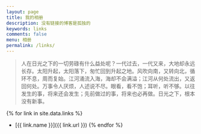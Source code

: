 ```yaml
---
layout: page
title: 我的相册
description: 没有链接的博客是孤独的
keywords: links
comments: false
menu: 相册
permalink: /links/
---
```


> 人在日光之下的一切劳碌有什么益处呢？一代过去，一代又来，大地却永远长存。太阳升起，太阳落下，匆忙回到升起之地。风吹向南，又转向北，循环不息，周而复始。江河涌流入海，海却不会满溢；江河从何处流出，又返回何处。万事令人厌烦，人述说不尽。眼看，看不饱；耳听，听不够。以往发生的事，将来还会发生；先前做过的事，将来也必再做。日光之下，根本没有新事。

{% for link in site.data.links %}
* [{{ link.name }}]({{ link.url }})
{% endfor %}
